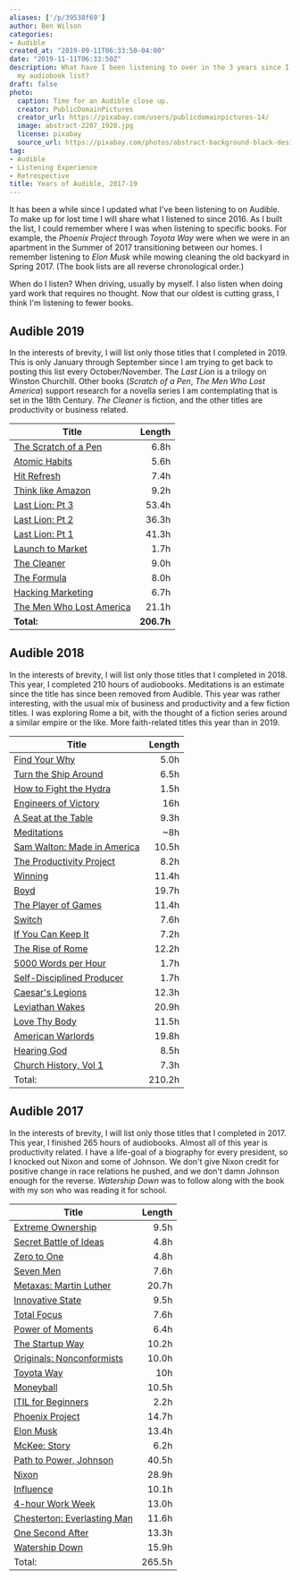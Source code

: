 ```yaml
---
aliases: ['/p/39538f69']
author: Ben Wilson
categories:
- Audible
created_at: "2019-09-11T06:33:50-04:00"
date: "2019-11-11T06:33:50Z"
description: What have I been listening to over in the 3 years since I last shared
  my audiobook list?
draft: false
photo:
  caption: Time for an Audible close up.
  creator: PublicDomainPictures
  creator_url: https://pixabay.com/users/publicdomainpictures-14/
  image: abstract-2207_1920.jpg
  license: pixabay
  source_url: https://pixabay.com/photos/abstract-background-black-design-2207/
tag:
- Audible
- Listening Experience
- Retrospective
title: Years of Audible, 2017-19
---
```


It has been a while since I updated what I've been listening to on Audible. To make up for lost time I will share what I listened to since 2016. As I built the list, I could remember where I was when listening to specific books. For example, the _Phoenix Project_ through _Toyota Way_ were when we were in an apartment in the Summer of 2017 transitioning between our homes. I remember listening to _Elon Musk_ while mowing cleaning the old backyard in Spring 2017. (The book lists are all reverse chronological order.)

<!--more-->

When do I listen? When driving, usually by myself. I also listen when doing yard work that requires no thought. Now that our oldest is cutting grass, I think I'm listening to fewer books.

## Audible 2019

In the interests of brevity, I will list only those titles that I completed in 2019. This is only January through September since I am trying to get back to posting this list every October/November. The _Last Lion_ is a trilogy on Winston Churchill. Other books (_Scratch of a Pen_, _The Men Who Lost America_) support research for a novella series I am contemplating that is set in the 18th Century. _The Cleaner_ is fiction, and the other titles are productivity or business related.

| Title                                                                                                                                                                                    |     Length |
| ---------------------------------------------------------------------------------------------------------------------------------------------------------------------------------------- | ---------: |
| [The Scratch of a Pen](https://www.audible.com/pd/The-Scratch-of-a-Pen-Audiobook/B002V8MB8S)                                                                                             |       6.8h |
| [Atomic Habits](https://www.audible.com/pd/Atomic-Habits-Audiobook/1524779261)                                                                                                           |       5.6h |
| [Hit Refresh](https://www.audible.com/pd/Hit-Refresh-Audiobook/B073ZN6HP4)                                                                                                               |       7.4h |
| [Think like Amazon](https://www.audible.com/pd/Think-Like-Amazon-Audiobook/1721387080)                                                                                                   |       9.2h |
| [Last Lion: Pt 3](https://www.audible.com/pd/The-Last-Lion-Winston-Spencer-Churchill-Volume-3-Audiobook/B009PPO61K)                                                                      |      53.4h |
| [Last Lion: Pt 2](https://www.audible.com/pd/The-Last-Lion-Winston-Spencer-Churchill-Volume-II-Alone-1932-1940-Winston-Spencer-Churchill-Volume-II-Alone-1932-1940-Audiobook/B002V5GQBO) |      36.3h |
| [Last Lion: Pt 1](https://www.audible.com/pd/The-Last-Lion-Winston-Spencer-Churchill-Volume-I-Visions-of-Glory-1874-1932-Audiobook/B002V1C022)                                           |      41.3h |
| [Launch to Market](https://www.audible.com/pd/Launch-to-Market-Easy-Marketing-for-Authors-Audiobook/B01FWP8HWK)                                                                          |       1.7h |
| [The Cleaner](https://www.audible.com/pd/The-Cleaner-Audiobook/B00UZGU806)                                                                                                               |       9.0h |
| [The Formula](https://www.audible.com/pd/The-Formula-Audiobook/1478917768)                                                                                                               |       8.0h |
| [Hacking Marketing](https://www.audible.com/pd/Hacking-Marketing-Audiobook/B06X3W1XDJ)                                                                                                   |       6.7h |
| [The Men Who Lost America](https://www.audible.com/pd/The-Men-Who-Lost-America-British-Leadership-the-American-Revolution-and-the-Fate-of-the-Empire-Audiobook/B00GLJ3DJ4)               |      21.1h |
| **Total:**                                                                                                                                                                               | **206.7h** |

## Audible 2018

In the interests of brevity, I will list only those titles that I completed in 2018. This year, I completed 210 hours of audiobooks. Meditations is an estimate since the title has since been removed from Audible. This year was rather interesting, with the usual mix of business and productivity and a few fiction titles. I was exploring Rome a bit, with the thought of a fiction series around a similar empire or the like. More faith-related titles this year than in 2019.

| Title                                                                                                                                                                              | Length |
| ---------------------------------------------------------------------------------------------------------------------------------------------------------------------------------- | -----: |
| [Find Your Why](https://www.audible.com/pd/Find-Your-Why-Audiobook/B074F3SNZY)                                                                                                     |   5.0h |
| [Turn the Ship Around](https://www.audible.com/pd/Turn-the-Ship-Around-Audiobook/B00CQ9O36A)                                                                                       |   6.5h |
| [How to Fight the Hydra](https://www.audible.com/pd/How-to-Fight-a-Hydra-Audiobook/B07HS2M778)                                                                                     |   1.5h |
| [Engineers of Victory](https://www.audible.com/pd/Engineers-of-Victory-Audiobook/B00IYQTMRO)                                                                                       |    16h |
| [A Seat at the Table](https://www.audible.com/pd/A-Seat-at-the-Table-Audiobook/B0767PHFYR)                                                                                         |   9.3h |
| [Meditations](https://www.audible.com/pd/Meditations-Audiobook/B004IBRMZS)                                                                                                         |    ~8h |
| [Sam Walton: Made in America](https://www.audible.com/pd/Sam-Walton-Audiobook/B078RPW8GM)                                                                                          |  10.5h |
| [The Productivity Project](https://www.audible.com/pd/The-Productivity-Project-Audiobook/B018WINMJM)                                                                               |   8.2h |
| [Winning](https://www.audible.com/pd/Winning-Audiobook/B002V5D60S)                                                                                                                 |  11.4h |
| [Boyd](https://www.audible.com/pd/Boyd-Audiobook/B01I5OKXKO)                                                                                                                       |  19.7h |
| [The Player of Games](https://www.audible.com/pd/The-Player-of-Games-Audiobook/B004ZLBFZ4)                                                                                         |  11.4h |
| [Switch](https://www.audible.com/pd/Switch-Audiobook/B0035C6SMO)                                                                                                                   |   7.6h |
| [If You Can Keep It](https://www.audible.com/pd/If-You-Can-Keep-It-Audiobook/B01FCS7JAS)                                                                                           |   7.2h |
| [The Rise of Rome](https://www.audible.com/pd/The-Rise-of-Rome-Audiobook/B078HDSHQJ)                                                                                               |  12.2h |
| [5000 Words per Hour](https://www.audible.com/pd/5000-Words-Per-Hour-Audiobook/B01BPB5Q24)                                                                                         |   1.7h |
| [Self-Disciplined Producer](https://www.audible.com/pd/Self-Disciplined-Producer-Develop-a-Powerful-Work-Ethic-Improve-Your-Focus-and-Produce-Better-Results-Audiobook/B07BKPN1PT) |   1.7h |
| [Caesar's Legions](https://www.audible.com/pd/Caesars-Legion-Audiobook/B002VAEU4O)                                                                                                 |  12.3h |
| [Leviathan Wakes](https://www.audible.com/pd/Leviathan-Wakes-Audiobook/B073H9PF2D)                                                                                                 |  20.9h |
| [Love Thy Body](https://www.audible.com/pd/Love-Thy-Body-Audiobook/B078NG97HN)                                                                                                     |  11.5h |
| [American Warlords](https://www.audible.com/pd/American-Warlords-Audiobook/B00WF8MB6G)                                                                                             |  19.8h |
| [Hearing God](https://www.audible.com/pd/Hearing-God-Audiobook/B002V8MGTM)                                                                                                         |   8.5h |
| [Church History, Vol 1](https://www.audible.com/pd/Church-History-Volume-One-Audio-Lectures-Audiobook/B0757TK5FX)                                                                  |   7.3h |
| Total:                                                                                                                                                                             | 210.2h |

## Audible 2017

In the interests of brevity, I will list only those titles that I completed in 2017. This year, I finished 265 hours of audiobooks. Almost all of this year is productivity related. I have a life-goal of a biography for every president, so I knocked out Nixon and some of Johnson. We don't give Nixon credit for positive change in race relations he pushed, and we don't damn Johnson enough for the reverse. _Watership Down_ was to follow along with the book with my son who was reading it for school.

| Title                                                                                                                                                                            | Length |
| -------------------------------------------------------------------------------------------------------------------------------------------------------------------------------- | -----: |
| [Extreme Ownership](https://www.audible.com/pd/Extreme-Ownership-Audiobook/B015TVHUA2)                                                                                           |   9.5h |
| [Secret Battle of Ideas](https://www.audible.com/pd/The-Secret-Battle-of-Ideas-About-God-Audiobook/B075DKVW3N)                                                                   |   4.8h |
| [Zero to One](https://www.audible.com/pd/Zero-to-One-Audiobook/B00M27LBU2)                                                                                                       |   4.8h |
| [Seven Men](https://www.audible.com/pd/Seven-Men-Audiobook/1400221234)                                                                                                           |   7.6h |
| [Metaxas: Martin Luther](https://www.audible.com/pd/Martin-Luther-Audiobook/B0753QSJ2J)                                                                                          |  20.7h |
| [Innovative State](https://www.audible.com/pd/Innovative-State-Audiobook/B00KSD1KGW)                                                                                             |   9.5h |
| [Total Focus](https://www.audible.com/pd/Total-Focus-Audiobook/B071PBC4KY)                                                                                                       |   7.6h |
| [Power of Moments](https://www.audible.com/pd/The-Power-of-Moments-Audiobook/B074V1XGSZ)                                                                                         |   6.4h |
| [The Startup Way](https://www.audible.com/pd/The-Startup-Way-Audiobook/B074G4FHRN)                                                                                               |  10.2h |
| [Originals: Nonconformists](https://www.audible.com/pd/Originals-Audiobook/B01A7Q6672)                                                                                           |  10.0h |
| [Toyota Way](https://www.audible.com/pd/The-Toyota-Way-to-Lean-Leadership-Audiobook/B0064SC762)                                                                                  |    10h |
| [Moneyball](https://www.audible.com/pd/Moneyball-Audiobook/B005EHN61O)                                                                                                           |  10.5h |
| [ITIL for Beginners](https://www.audible.com/pd/ITIL-for-Beginners-Audiobook/B015QJ2S54)                                                                                         |   2.2h |
| [Phoenix Project](https://www.audible.com/pd/The-Phoenix-Project-Audiobook/B00VAZZY32)                                                                                           |  14.7h |
| [Elon Musk](https://www.audible.com/pd/Elon-Musk-Audiobook/B00UX8ODPM?pf_rd_p=6a5ce8e4-798e-4a64-8bc5-71dcf66d673f&pf_rd_r=MRATCBR255PF46TQ7Z7P&ref=a_lib_c4_libItem_B00UX8ODPM) |  13.4h |
| [McKee: Story](https://www.audible.com/pd/Story-Audiobook/B002V8DKDS)                                                                                                            |   6.2h |
| [Path to Power, Johnson](https://www.audible.com/pd/The-Path-to-Power-Audiobook/B00GS3VI0Y)                                                                                      |  40.5h |
| [Nixon](https://www.audible.com/pd/Richard-Nixon-Audiobook/B06X925HMH)                                                                                                           |  28.9h |
| [Influence](https://www.audible.com/pd/Influence-Audiobook/B01KWAPBHE)                                                                                                           |  10.1h |
| [4-hour Work Week](https://www.audible.com/pd/The-4-Hour-Workweek-Escape-9-5-Live-Anywhere-and-Join-the-New-Rich-Expanded-and-Updated-Audiobook/B0031AS3BE)                      |  13.0h |
| [Chesterton: Everlasting Man](https://www.audible.com/pd/The-Everlasting-Man-Audiobook/B005OLNPKM)                                                                               |  11.6h |
| [One Second After](https://www.audible.com/pd/One-Second-After-Audiobook/B002V1O7UU)                                                                                             |  13.3h |
| [Watership Down](https://www.audible.com/pd/Watership-Down-Audiobook/1982562706)                                                                                                 |  15.9h |
| Total:                                                                                                                                                                           | 265.5h |
